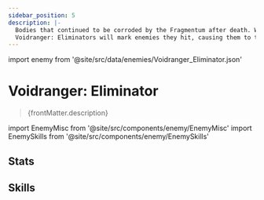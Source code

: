 ```yaml
---
sidebar_position: 5
description: |-
  Bodies that continued to be corroded by the Fragmentum after death. While their vital signs have changed, they continue to carry out their orders to eliminate.
  Voidranger: Eliminators will mark enemies they hit, causing them to take extra damage when attacked.
---
```


import enemy from '@site/src/data/enemies/Voidranger_Eliminator.json'

# Voidranger: Eliminator
<blockquote>{frontMatter.description}</blockquote>

import EnemyMisc from '@site/src/components/enemy/EnemyMisc'
import EnemySkills from '@site/src/components/enemy/EnemySkills'

## Stats

<EnemyMisc enemy={enemy} variant={0} />

## Skills

<EnemySkills enemy={enemy} variant={0} />
